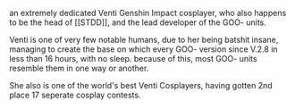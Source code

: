 an extremely dedicated Venti Genshin Impact cosplayer, who also happens to be the head of [[STDD]], and the lead developer of the GOO- units. 

Venti is one of very few notable humans, due to her being batshit insane, managing to create the base on which every GOO- version since V.2.8 in less than 16 hours, with no sleep.
because of this, most GOO- units resemble them in one way or another.

She also is one of the world's best Venti Cosplayers, having gotten 2nd place 17 seperate cosplay contests.